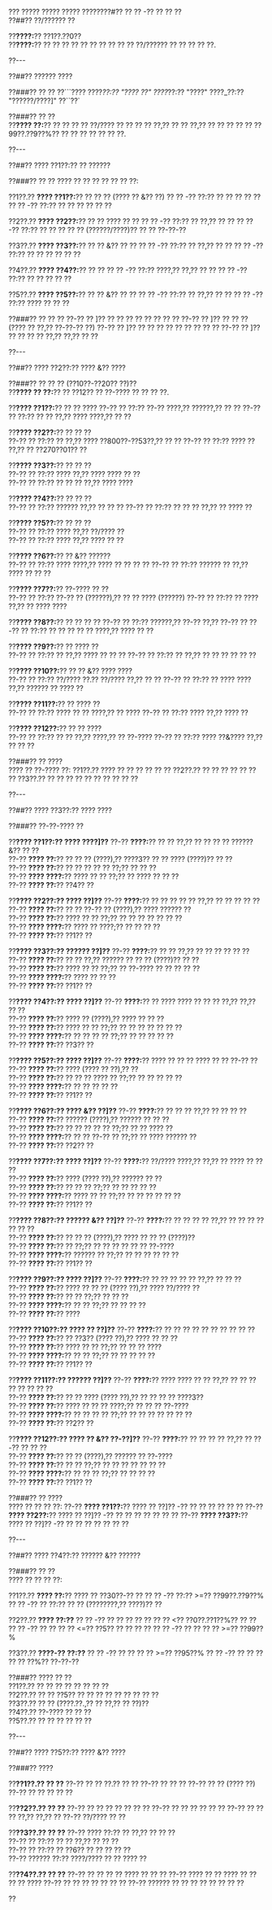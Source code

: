 ??? ????? ????? ????? ????????#?? ?? ?? -?? ?? ?? ??  
??##?? ??/?????? ??  

??**????:**?? ??1??.??0??  
??**????:**?? ?? ?? ?? ?? ?? ?? ?? ?? ?? ?? ??/?????? ?? ?? ?? ?? ??.

??---

??##?? ?????? ????  

??###?? ?? ??
??```????
????_??:?? "???? ??"
????_??:?? "????"
????_??:?? "??????/????]"
??``??`

??###?? ?? ??  
??**???? ??:**?? ?? ?? ?? ?? ??/???? ?? ?? ?? ?? ??,?? ?? ?? ??,?? ?? ?? ?? ?? ?? ??99??.??9??%?? ?? ?? ?? ?? ?? ?? ??.

??---

??##?? ???? ??1??:?? ?? ??????  

??###?? ?? ??
???? ?? ?? ?? ?? ?? ?? ??:

??1??.?? **???? ??1??:**?? ?? ?? ?? (???? ?? &?? ??)
??  ?? -?? ??:?? ?? ?? ?? ?? ??
??  ?? -?? ??:?? ?? ?? ?? ?? ?? ??

??2??.?? **???? ??2??:**?? ?? ?? ???? ?? ??
??  ?? -?? ??:?? ?? ??,?? ?? ??
??  ?? -?? ??:?? ?? ?? ?? ?? ?? (??????/????)?? ?? ?? ??-??-??

??3??.?? **???? ??3??:**?? ?? ?? &?? ?? ??
??  ?? -?? ??:?? ?? ??,?? ?? ??
??  ?? -?? ??:?? ?? ?? ?? ?? ?? ??

??4??.?? **???? ??4??:**?? ?? ??
??  ?? -?? ??:?? ????,?? ??,?? ?? ??
??  ?? -?? ??:?? ?? ?? ?? ?? ??

??5??.?? **???? ??5??:**?? ?? ?? &?? ?? ??
??  ?? -?? ??:?? ?? ??,?? ?? ??
??  ?? -?? ??:?? ???? ?? ?? ??

??###?? ?? ?? ??
??-?? ?? ]?? ?? ?? ?? ?? ?? ?? ?? ??
??-?? ?? ]?? ?? ?? ?? (???? ?? ??,?? ??-??-?? ??)
??-?? ?? ]?? ?? ?? ?? ?? ?? ?? ?? ?? ??
??-?? ?? ]?? ?? ?? ?? ?? ??,?? ??,?? ?? ??

??---

??##?? ???? ??2??:?? ???? &?? ????  

??###?? ?? ?? ?? (??10??-??20?? ??)??  
??**???? ?? ??:**?? ?? ??12?? ?? ??-???? ?? ?? ?? ??.

??**???? ??1??:**?? ?? ?? ????
??-?? ?? ??:?? ??-?? ????,?? ??????,?? ?? ??
??-?? ?? ??:?? ?? ?? ??,?? ???? ????,?? ?? ??

??**???? ??2??:**?? ?? ?? ??  
??-?? ?? ??:?? ?? ??,?? ???? ??800??-??53??,?? ?? ??
??-?? ?? ??:?? ???? ?? ??,?? ?? ??270??01?? ??

??**???? ??3??:**?? ?? ?? ??  
??-?? ?? ??:?? ???? ??,?? ???? ???? ?? ??  
??-?? ?? ??:?? ?? ?? ?? ??,?? ???? ????

??**???? ??4??:**?? ?? ?? ??  
??-?? ?? ??:?? ?????? ??,?? ?? ?? ??
??-?? ?? ??:?? ?? ?? ?? ??,?? ?? ???? ??

??**???? ??5??:**?? ?? ?? ??  
??-?? ?? ??:?? ???? ??,?? ??/???? ??  
??-?? ?? ??:?? ???? ??,?? ???? ?? ??

??**???? ??6??:**?? ?? &?? ??????  
??-?? ?? ??:?? ???? ????,?? ???? ?? ?? ?? ??
??-?? ?? ??:?? ?????? ?? ??,?? ???? ?? ?? ??

??**???? ??7??:**?? ??-???? ?? ??  
??-?? ?? ??:?? ??-?? ?? (??????),?? ?? ?? ???? (??????)
??-?? ?? ??:?? ?? ???? ??,?? ?? ???? ????

??**???? ??8??:**?? ?? ?? ?? ??
??-?? ?? ??:?? ??????,?? ??-?? ??,?? ??-?? ??
??-?? ?? ??:?? ?? ?? ?? ?? ?? ????,?? ???? ?? ??

??**???? ??9??:**?? ?? ???? ??  
??-?? ?? ??:?? ?? ??,?? ???? ?? ?? ??
??-?? ?? ??:?? ?? ??,?? ?? ?? ?? ?? ?? ??

??**???? ??10??:**?? ?? ?? &?? ???? ????  
??-?? ?? ??:?? ??/???? ??.?? ??/???? ??,?? ?? ??
??-?? ?? ??:?? ?? ???? ???? ??,?? ?????? ?? ???? ??

??**???? ??11??:**?? ?? ???? ??  
??-?? ?? ??:?? ???? ?? ?? ????,?? ?? ????
??-?? ?? ??:?? ???? ??,?? ???? ??

??**???? ??12??:**?? ?? ?? ????  
??-?? ?? ??:?? ?? ?? ??,?? ????,?? ?? ??-????
??-?? ?? ??:?? ???? ??&???? ??,?? ?? ?? ??

??###?? ?? ????  
???? ?? ??-???? ??:
??1??.?? ???? ?? ?? ?? ?? ?? ??
??2??.?? ?? ?? ?? ?? ?? ?? ??
??3??.?? ?? ?? ?? ?? ?? ?? ?? ?? ?? ??

??---

??##?? ???? ??3??:?? ???? ????  

??###?? ??-??-???? ??  

??**???? ??1??:?? ???? ????]??**
??-?? **????:**?? ?? ?? ??,?? ?? ?? ?? ?? ?????? &?? ?? ??  
??-?? **???? ??:**?? ?? ?? ?? (????),?? ????3?? ?? ?? ???? (????)?? ?? ??  
??-?? **???? ??:**?? ?? ?? ?? ?? ?? ??;?? ?? ?? ??  
??-?? **???? ????:**?? ???? ?? ?? ??;?? ?? ???? ?? ?? ??  
??-?? **???? ??:**?? ??4?? ??

??**???? ??2??:?? ???? ??]??**
??-?? **????:**?? ?? ?? ?? ?? ?? ??,?? ?? ?? ?? ?? ??  
??-?? **???? ??:**?? ?? ?? ??-?? ?? (????),?? ???? ?????? ??  
??-?? **???? ??:**?? ???? ?? ?? ??;?? ?? ?? ?? ?? ?? ?? ??  
??-?? **???? ????:**?? ???? ?? ????;?? ?? ?? ?? ??  
??-?? **???? ??:**?? ??1?? ??

??**???? ??3??:?? ?????? ??]??**
??-?? **????:**?? ?? ?? ??,?? ?? ?? ?? ?? ?? ??  
??-?? **???? ??:**?? ?? ?? ??,?? ?????? ?? ?? ?? (????)?? ?? ??  
??-?? **???? ??:**?? ???? ?? ?? ??;?? ?? ??-???? ?? ?? ?? ?? ??  
??-?? **???? ????:**?? ???? ?? ?? ??  
??-?? **???? ??:**?? ??1?? ??

??**???? ??4??:?? ???? ??]??**
??-?? **????:**?? ?? ???? ???? ?? ?? ?? ??,?? ??,?? ?? ??  
??-?? **???? ??:**?? ???? ?? (????),?? ???? ?? ?? ??  
??-?? **???? ??:**?? ???? ?? ?? ??;?? ?? ?? ?? ?? ?? ?? ??  
??-?? **???? ????:**?? ?? ?? ?? ?? ??;?? ?? ?? ?? ?? ??  
??-?? **???? ??:**?? ??3?? ??

??**???? ??5??:?? ???? ??]??**
??-?? **????:**?? ???? ?? ?? ?? ???? ?? ?? ??-?? ??  
??-?? **???? ??:**?? ???? (???? ?? ??),?? ??  
??-?? **???? ??:**?? ?? ?? ?? ???? ?? ??;?? ?? ?? ?? ?? ??  
??-?? **???? ????:**?? ?? ?? ?? ?? ??  
??-?? **???? ??:**?? ??1?? ??

??**???? ??6??:?? ???? &?? ??]??**
??-?? **????:**?? ?? ?? ?? ??,?? ?? ?? ?? ??  
??-?? **???? ??:**?? ?????? (????),?? ?????? ?? ?? ??  
??-?? **???? ??:**?? ?? ?? ?? ?? ?? ??;?? ?? ?? ???? ??  
??-?? **???? ????:**?? ?? ?? ??-?? ?? ??;?? ?? ???? ?????? ??  
??-?? **???? ??:**?? ??2?? ??

??**???? ??7??:?? ???? ??]??**
??-?? **????:**?? ??/???? ????,?? ??,?? ?? ???? ?? ?? ??  
??-?? **???? ??:**?? ???? (???? ??),?? ?????? ?? ??  
??-?? **???? ??:**?? ?? ?? ?? ??;?? ?? ?? ?? ?? ??  
??-?? **???? ????:**?? ???? ?? ?? ??;?? ?? ?? ?? ?? ?? ??  
??-?? **???? ??:**?? ??1?? ??

??**???? ??8??:?? ?????? &?? ??]??**
??-?? **????:**?? ?? ?? ?? ?? ??,?? ?? ?? ?? ?? ?? ?? ??  
??-?? **???? ??:**?? ?? ?? ?? (????),?? ???? ?? ?? ?? (????)??  
??-?? **???? ??:**?? ?? ??;?? ?? ?? ?? ?? ?? ?? ??-????  
??-?? **???? ????:**?? ?????? ?? ??;?? ?? ?? ?? ?? ?? ??  
??-?? **???? ??:**?? ??1?? ??

??**???? ??9??:?? ???? ??]??**
??-?? **????:**?? ?? ?? ?? ?? ?? ??,?? ?? ?? ??  
??-?? **???? ??:**?? ???? ?? ?? ?? (???? ??),?? ???? ??/???? ??  
??-?? **???? ??:**?? ?? ?? ??;?? ?? ?? ??  
??-?? **???? ????:**?? ?? ?? ??;?? ?? ?? ?? ??  
??-?? **???? ??:**?? ????

??**???? ??10??:?? ???? ?? ??]??**
??-?? **????:**?? ?? ?? ?? ?? ?? ?? ?? ?? ?? ??  
??-?? **???? ??:**?? ?? ??3?? (???? ??),?? ???? ?? ?? ??  
??-?? **???? ??:**?? ???? ?? ?? ??;?? ?? ?? ?? ????  
??-?? **???? ????:**?? ?? ?? ??;?? ?? ?? ?? ?? ??  
??-?? **???? ??:**?? ??1?? ??

??**???? ??11??:?? ?????? ??]??**
??-?? **????:**?? ???? ???? ?? ?? ??,?? ?? ?? ?? ?? ?? ?? ?? ??  
??-?? **???? ??:**?? ?? ?? ???? (???? ??),?? ?? ?? ?? ?? ????3??  
??-?? **???? ??:**?? ???? ?? ?? ?? ????;?? ?? ?? ?? ??-????  
??-?? **???? ????:**?? ?? ?? ?? ?? ??;?? ?? ?? ?? ?? ?? ?? ??  
??-?? **???? ??:**?? ??2?? ??

??**???? ??12??:?? ???? ?? &?? ??-??]??**
??-?? **????:**?? ?? ?? ?? ?? ??,?? ?? ??-?? ?? ?? ??  
??-?? **???? ??:**?? ?? ?? (????),?? ?????? ?? ??-????  
??-?? **???? ??:**?? ?? ?? ??;?? ?? ?? ?? ?? ?? ?? ??  
??-?? **???? ????:**?? ?? ?? ?? ??;?? ?? ?? ?? ??  
??-?? **???? ??:**?? ??1?? ??

??###?? ?? ????  
???? ?? ?? ?? ??:
??-?? **???? ??1??:**?? ???? ?? ??]?? -?? ?? ?? ?? ?? ?? ??
??-?? **???? ??2??:**?? ???? ?? ??]?? -?? ?? ?? ?? ?? ?? ?? ??
??-?? **???? ??3??:**?? ???? ?? ??]?? -?? ?? ?? ?? ?? ?? ?? ??

??---

??##?? ???? ??4??:?? ?????? &?? ??????  

??###?? ?? ??  
???? ?? ?? ?? ??:

??1??.?? **???? ??:**?? ???? ?? ??30??-?? ??
??  ?? -?? ??:?? >=?? ??99??.??9??%
??  ?? -?? ?? ??:?? ?? ?? (????????,?? ????)?? ??

??2??.?? **???? ??:??**
??  ?? -?? ?? ?? ?? ?? ?? ?? ?? <?? ??0??.??1??%?? ?? ??
??  ?? -?? ?? ?? ?? ?? <=?? ??5?? ?? ?? ?? ??
??  ?? -?? ?? ?? ?? ?? >=?? ??99??%

??3??.?? **????-?? ??:??**
??  ?? -?? ?? ?? ?? ?? >=?? ??95??%
??  ?? -?? ?? ?? ?? ?? ?? ??%?? ??-??-??

??###?? ???? ?? ??  
??1??.?? ?? ?? ?? ?? ?? ?? ?? ??  
??2??.?? ?? ?? ??5?? ?? ?? ?? ?? ?? ?? ?? ?? ??  
??3??.?? ?? ?? (????.??.,?? ?? ??,?? ?? ??)??  
??4??.?? ??-???? ?? ?? ??  
??5??.?? ?? ?? ?? ?? ?? ??

??---

??##?? ???? ??5??:?? ???? &?? ????  

??###?? ????  

??**??1??.?? ?? ??**
??-?? ?? ?? ??.?? ?? ??
??-?? ?? ?? ??
??-?? ?? ?? (???? ??)
??-?? ?? ?? ?? ?? ??

??**??2??.?? ?? ??**
??-?? ?? ?? ?? ?? ?? ?? ??
??-?? ?? ?? ?? ?? ?? ??
??-?? ?? ?? ?? ??,?? ??,?? ??
??-?? ??/???? ?? ??

??**??3??.?? ?? ??**
??-?? ???? ??:?? ?? ??,?? ?? ?? ??  
??-?? ?? ??:?? ?? ?? ??,?? ?? ?? ??  
??-?? ?? ??:?? ?? ??6?? ?? ?? ?? ?? ??  
??-?? ?????? ??:?? ????/???? ?? ?? ???? ??

??**??4??.?? ?? ??**
??-?? ?? ?? ?? ?? ???? ?? ?? ??
??-?? ???? ?? ?? ???? ?? ?? ?? ?? ????
??-?? ?? ?? ?? ?? ?? ?? ??
??-?? ?????? ?? ?? ?? ?? ?? ?? ?? ??

??